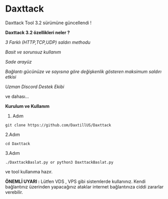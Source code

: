 # Daxttack

Daxttack Tool 3.2 sürümüne güncellendi !

**Daxttack 3.2 özellikleri neler ?**

*3 Farklı (HTTP,TCP,UDP) saldırı methodu*

*Basit ve sorunsuz kullanım*

*Sade arayüz*

*Bağlantı gücünüze ve sayısına göre değişkenlik gösteren maksimum saldırı etkisi*

*Uzman Discord Destek Ekibi*

ve dahası...

**Kurulum ve Kullanım**

 
1. Adım 

``git clone https://github.com/DaxtillUS/Daxttack ``

2.Adım

``cd Daxttack``

3.Adım

``./DaxttackBaslat.py or python3 DaxttackBaslat.py``

ve tool kullanıma hazır.

**ÖNEMLİ UYARI :** Lütfen VDS , VPS gibi sistemlerde kullanınız. Kendi bağlantınız üzerinden yapacağınız ataklar internet bağlantınıza ciddi zararlar verebilir.






